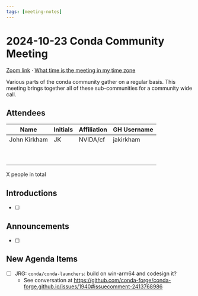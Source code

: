 ```yaml
---
tags: [meeting-notes]
---
```

# 2024-10-23 Conda Community Meeting

[Zoom link](https://zoom.us/j/9138593505?pwd=SWh3dE1IK05LV01Qa0FJZ1ZpMzJLZz09) · [What time is the meeting in my time zone](https://dateful.com/convert/utc?t=5pm)

Various parts of the conda community gather on a regular basis. This meeting brings together all of these sub-communities for a community wide call.

## Attendees

| Name                   | Initials | Affiliation  | GH Username      |
| ---------------------- | -------- | ------------ | ---------------- |
| John Kirkham           | JK       | NVIDA/cf     | jakirkham        |
|                        |          |              |                  |
|                        |          |              |                  |
|                        |          |              |                  |
|                        |          |              |                  |
|                        |          |              |                  |
|                        |          |              |                  |
|                        |          |              |                  |
|                        |          |              |                  |
|                        |          |              |                  |

X people in total

## Introductions

- [ ]

## Announcements

- [ ]

## New Agenda Items

- [ ] JRG: `conda/conda-launchers`: build on win-arm64 and codesign it?
    - See conversation at https://github.com/conda-forge/conda-forge.github.io/issues/1940#issuecomment-2413768986
